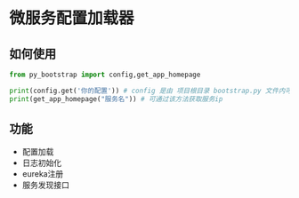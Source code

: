 # 微服务配置加载器

## 如何使用

```python
from py_bootstrap import config,get_app_homepage

print(config.get('你的配置')) # config 是由 项目根目录 bootstrap.py 文件内可json化数据与 spring-config服务获取你的服务配置的合并
print(get_app_homepage("服务名")) # 可通过该方法获取服务ip

```

## 功能

- 配置加载
- 日志初始化
- eureka注册
- 服务发现接口

